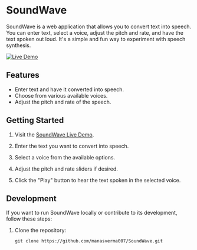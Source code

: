 # SoundWave

SoundWave is a web application that allows you to convert text into speech. You can enter text, select a voice, adjust the pitch and rate, and have the text spoken out loud. It's a simple and fun way to experiment with speech synthesis.

[![Live Demo](https://img.shields.io/badge/Live%20Demo-Access%20SoundWave-brightgreen)](https://manasverma007.github.io/SoundWave/)

## Features

- Enter text and have it converted into speech.
- Choose from various available voices.
- Adjust the pitch and rate of the speech.

## Getting Started

1. Visit the [SoundWave Live Demo](https://manasverma007.github.io/SoundWave/).

2. Enter the text you want to convert into speech.

3. Select a voice from the available options.

4. Adjust the pitch and rate sliders if desired.

5. Click the "Play" button to hear the text spoken in the selected voice.

## Development

If you want to run SoundWave locally or contribute to its development, follow these steps:

1. Clone the repository:

   ```shell
   git clone https://github.com/manasverma007/SoundWave.git
